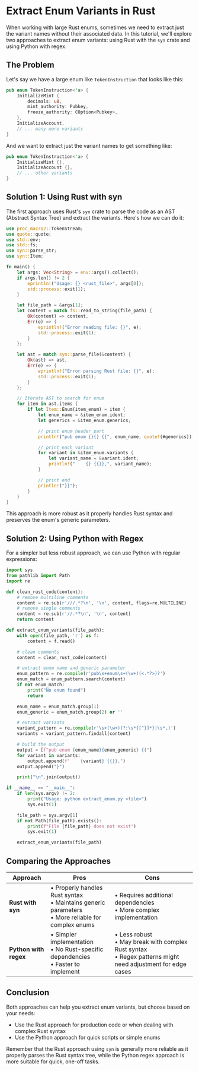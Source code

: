 # Extract Enum Variants in Rust

When working with large Rust enums, sometimes we need to extract just the variant names without their associated data. In this tutorial, we'll explore two approaches to extract enum variants: using Rust with the `syn` crate and using Python with regex.

## The Problem

Let's say we have a large enum like `TokenInstruction` that looks like this:

```rust
pub enum TokenInstruction<'a> {
    InitializeMint {
        decimals: u8,
        mint_authority: Pubkey,
        freeze_authority: COption<Pubkey>,
    },
    InitializeAccount,
    // ... many more variants
}
```

And we want to extract just the variant names to get something like:

```rust
pub enum TokenInstruction<'a> {
    InitializeMint {},
    InitializeAccount {},
    // ... other variants
}
```

## Solution 1: Using Rust with syn

The first approach uses Rust's `syn` crate to parse the code as an AST (Abstract Syntax Tree) and extract the variants. Here's how we can do it:

```rust
use proc_macro2::TokenStream;
use quote::quote;
use std::env;
use std::fs;
use syn::parse_str;
use syn::Item;

fn main() {
    let args: Vec<String> = env::args().collect();
    if args.len() != 2 {
        eprintln!("Usage: {} <rust_file>", args[0]);
        std::process::exit(1);
    }

    let file_path = &args[1];
    let content = match fs::read_to_string(file_path) {
        Ok(content) => content,
        Err(e) => {
            eprintln!("Error reading file: {}", e);
            std::process::exit(1);
        }
    };

    let ast = match syn::parse_file(&content) {
        Ok(ast) => ast,
        Err(e) => {
            eprintln!("Error parsing Rust file: {}", e);
            std::process::exit(1);
        }
    };

    // Iterate AST to search for enum
    for item in ast.items {
        if let Item::Enum(item_enum) = item {
            let enum_name = &item_enum.ident;
            let generics = &item_enum.generics;

            // print enum header part
            println!("pub enum {}{} {{", enum_name, quote!(#generics));

            // print each variant
            for variant in &item_enum.variants {
                let variant_name = &variant.ident;
                println!("    {} {{}},", variant_name);
            }

            // print end
            println!("}}");
        }
    }
}
```

This approach is more robust as it properly handles Rust syntax and preserves the enum's generic parameters.

## Solution 2: Using Python with Regex

For a simpler but less robust approach, we can use Python with regular expressions:

```python
import sys
from pathlib import Path
import re

def clean_rust_code(content):
    # remove multiline comments
    content = re.sub(r'///.*?\n', '\n', content, flags=re.MULTILINE)
    # remove single comments
    content = re.sub(r'//.*?\n', '\n', content)
    return content

def extract_enum_variants(file_path):
    with open(file_path, 'r') as f:
        content = f.read()

    # clean comments
    content = clean_rust_code(content)

    # extract enum name and generic parameter
    enum_pattern = re.compile(r'pub\s+enum\s+(\w+)(<.*?>)?')
    enum_match = enum_pattern.search(content)
    if not enum_match:
        print("No enum found")
        return

    enum_name = enum_match.group(1)
    enum_generic = enum_match.group(2) or ''

    # extract variants
    variant_pattern = re.compile(r'\s+(\w+)(?:\s*{[^}]*}|\s*,)')
    variants = variant_pattern.findall(content)

    # build the output
    output = [f"pub enum {enum_name}{enum_generic} {{"]
    for variant in variants:
        output.append(f"    {variant} {{}},")
    output.append("}")

    print("\n".join(output))

if __name__ == "__main__":
    if len(sys.argv) != 2:
        print("Usage: python extract_enum.py <file>")
        sys.exit(1)

    file_path = sys.argv[1]
    if not Path(file_path).exists():
        print(f"File {file_path} does not exist")
        sys.exit(1)

    extract_enum_variants(file_path)
```

## Comparing the Approaches

| Approach              | Pros                                                                                                  | Cons                                                                                                           |
| --------------------- | ----------------------------------------------------------------------------------------------------- | -------------------------------------------------------------------------------------------------------------- |
| **Rust with syn**     | • Properly handles Rust syntax<br>• Maintains generic parameters<br>• More reliable for complex enums | • Requires additional dependencies<br>• More complex implementation                                            |
| **Python with regex** | • Simpler implementation<br>• No Rust-specific dependencies<br>• Faster to implement                  | • Less robust<br>• May break with complex Rust syntax<br>• Regex patterns might need adjustment for edge cases |

## Conclusion

Both approaches can help you extract enum variants, but choose based on your needs:

- Use the Rust approach for production code or when dealing with complex Rust syntax
- Use the Python approach for quick scripts or simple enums

Remember that the Rust approach using `syn` is generally more reliable as it properly parses the Rust syntax tree, while the Python regex approach is more suitable for quick, one-off tasks.
